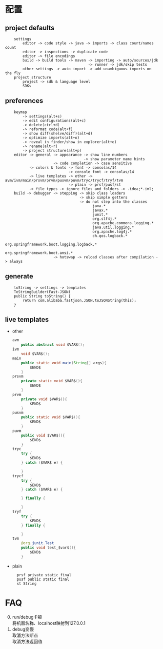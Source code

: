 # 配置
## project defaults
        settings
            editor -> code style -> java -> imports -> class count/names count
            editor -> inspections -> duplicate code
            editor -> file encodings
            build -> build tools -> maven -> importing -> auto/sources/jdk
                                          -> runner -> jdk/skip tests
            other settings -> auto import -> add unambiguous imports on the fly
        project structure
            project -> sdk & language level
            SDKs

## preferences
        keymap
            -> settings(alt+s)
            -> edit configurations(alt+c)
            -> delete(ctrl+d)
            -> reformat code(alt+f)
            -> show diff(shelve/diff)(alt+d)
            -> optimize imports(alt+o)
            -> reveal in finder/show in explorer(alt+e)
            -> rename(alt+r)
            -> project structure(alt+p)
        editor -> general -> appearance -> show line numbers
                                        -> show parameter name hints
                          -> code completion -> case sensitive
               -> colors & fonts -> font -> consolas/14
                                 -> console font -> consolas/14
               -> live templates -> other -> avm/ivm/main/prsvm/prvm/pusvm/puvm/tryc/trycf/tryf/tvm
                                 -> plain -> prsf/pusf/st
               -> file types -> ignore files and folders -> .idea;*.iml;
        build -> debugger -> stepping -> skip class loaders
                                      -> skip simple getters
                                      -> do not step into the classes
                                            java.*
                                            javax.*
                                            junit.*
                                            org.slf4j.*
                                            org.apache.commons.logging.*
                                            java.util.logging.*
                                            org.apache.log4j.*
                                            ch.qos.logback.*
                                            org.springframework.boot.logging.logback.*
                                            org.springframework.boot.ansi.*
                          -> hotswap -> reload classes after compilation -> always

## generate
        toString -> settings -> templates
        ToStringBuilder(Fast-JSON)  
        public String toString() {
            return com.alibaba.fastjson.JSON.toJSONString(this);
        }

## live templates
- other
    ```java
    avm
        public abstract void $VAR$();
    ivm
        void $VAR$();
    main
        public static void main(String[] args){
            $END$
        }
    prsvm
        private static void $VAR$(){
            $END$
        }
    prvm
        private void $VAR$(){
            $END$
        }
    pusvm
        public static void $VAR$(){
            $END$
        }
    puvm
        public void $VAR$(){
            $END$
        }
    tryc
        try {
            $END$
        } catch ($VAR$ e) {

        }
    trycf
        try {
            $END$
        } catch ($VAR$ e) {

        } finally {

        }
    tryf
        try {
            $END$
        } finally {

        }
    tvm
        @org.junit.Test
        public void test_$var$(){
            $END$
        }
    ```
- plain

        prsf private static final
        pusf public static final
        st String

# FAQ
0. run/debug卡顿
<br>将机器名称、localhost映射到127.0.0.1
0. debug变慢
<br>取消方法断点
<br>取消方法返回值
